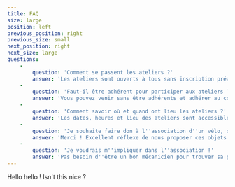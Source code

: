 ```yaml
---
title: FAQ
size: large
position: left
previous_position: right
previous_size: small
next_position: right
next_size: large
questions:
    -
        question: 'Comment se passent les ateliers ?'
        answer: 'Les ateliers sont ouverts à tous sans inscription préalable. Des bénévoles sont disponibles pour vous aider au diagnostic du vélo et vous montrer les outils et les gestes pour des réparations efficaces en toute sécurité.'
    -
        question: 'Faut-il être adhérent pour participer aux ateliers ?'
        answer: 'Vous pouvez venir sans être adhérents et adhérer au cours de l''atelier (adhésion à prix libre selon vos moyens et votre envie de soutenir l''association).'
    -
        question: 'Comment savoir où et quand ont lieu les ateliers ?'
        answer: 'Les dates, heures et lieu des ateliers sont accessibles via le calendrier présenté en première page du site.'
    -
        question: 'Je souhaite faire don à l''association d''un vélo, de pièces détachées, d''outils.'
        answer: 'Merci ! Excellent réflexe de nous proposer ces objets au lieu de les jeter ! Nous les accepterons avec plaisir, sous réserve d''avoir de la place à ce moment là dans notre petit local.'
    -
        question: 'Je voudrais m''impliquer dans l''association !'
        answer: 'Pas besoin d''être un bon mécanicien pour trouver sa place à la Boîte à Cycler. Nous avons toujours besoin de bénévoles pour animer des ateliers, organiser un évènement, répondre aux mails, faire une affiche, ...'
---
```


Hello hello ! Isn't this nice ?